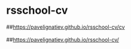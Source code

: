 # rsschool-cv

##https://pavelignatiev.github.io/rsschool-cv/cv
<br>
<br>
##https://pavelignatiev.github.io/rsschool-cv/
